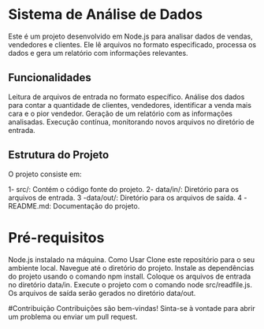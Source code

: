 # Sistema de Análise de Dados
Este é um projeto desenvolvido em Node.js para analisar dados de vendas, vendedores e clientes. Ele lê arquivos no formato especificado, processa os dados e gera um relatório com informações relevantes.

## Funcionalidades
Leitura de arquivos de entrada no formato específico.
Análise dos dados para contar a quantidade de clientes, vendedores, identificar a venda mais cara e o pior vendedor.
Geração de um relatório com as informações analisadas.
Execução contínua, monitorando novos arquivos no diretório de entrada.

## Estrutura do Projeto
O projeto consiste em:

1- src/: Contém o código fonte do projeto.
2- data/in/: Diretório para os arquivos de entrada.
3 -data/out/: Diretório para os arquivos de saída.
4 -README.md: Documentação do projeto.

# Pré-requisitos

Node.js instalado na máquina.
Como Usar
Clone este repositório para o seu ambiente local.
Navegue até o diretório do projeto.
Instale as dependências do projeto usando o comando npm install.
Coloque os arquivos de entrada no diretório data/in.
Execute o projeto com o comando node src/readfile.js.
Os arquivos de saída serão gerados no diretório data/out.

#Contribuição
Contribuições são bem-vindas! Sinta-se à vontade para abrir um problema ou enviar um pull request.
